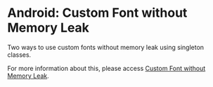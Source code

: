 Android: Custom Font without Memory Leak
=================================

Two ways to use custom fonts without memory leak using singleton classes.

For more information about this, please access [Custom Font without Memory Leak](http://lab.leocardz.com/android-custom-font-without-memory-leak/ "Custom Font without Memory Leak").

